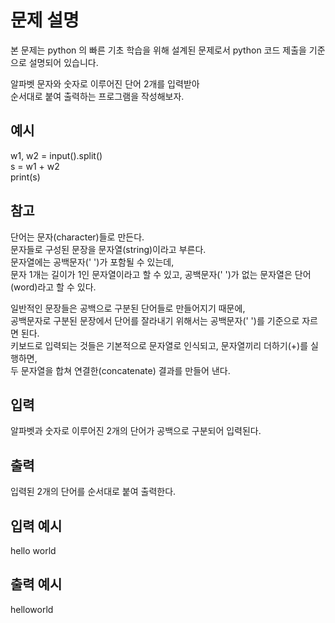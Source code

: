 # 문제 설명

본 문제는 python 의 빠른 기초 학습을 위해 설계된 문제로서 python 코드 제출을 기준으로 설명되어 있습니다.

알파벳 문자와 숫자로 이루어진 단어 2개를 입력받아  
순서대로 붙여 출력하는 프로그램을 작성해보자.

## 예시

w1, w2 = input().split()  
s = w1 + w2  
print(s)

## 참고

단어는 문자(character)들로 만든다.  
문자들로 구성된 문장을 문자열(string)이라고 부른다.  
문자열에는 공백문자(' ')가 포함될 수 있는데,  
문자 1개는 길이가 1인 문자열이라고 할 수 있고, 공백문자(' ')가 없는 문자열은 단어(word)라고 할 수 있다.

일반적인 문장들은 공백으로 구분된 단어들로 만들어지기 때문에,  
공백문자로 구분된 문장에서 단어를 잘라내기 위해서는 공백문자(' ')를 기준으로 자르면 된다.  
키보드로 입력되는 것들은 기본적으로 문자열로 인식되고, 문자열끼리 더하기(+)를 실행하면,  
두 문자열을 합쳐 연결한(concatenate) 결과를 만들어 낸다.

## 입력

알파벳과 숫자로 이루어진 2개의 단어가 공백으로 구분되어 입력된다.

## 출력

입력된 2개의 단어를 순서대로 붙여 출력한다.

## 입력 예시

hello world

## 출력 예시

helloworld
